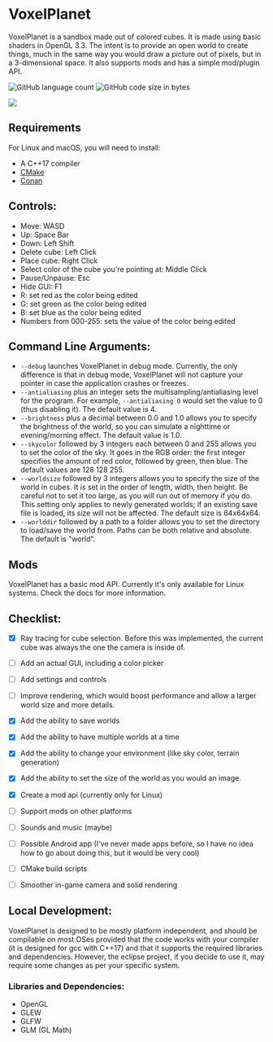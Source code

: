 # VoxelPlanet

VoxelPlanet is a sandbox made out of colored cubes. It is made using basic shaders in OpenGL 3.3. The intent is to provide an open world to create things, much in the same way you would draw a picture out of pixels, but in a 3-dimensional space. It also supports mods and has a simple mod/plugin API.

![GitHub language count](https://img.shields.io/github/languages/count/CrystalVulpine/VoxelPlanet) ![GitHub code size in bytes](https://img.shields.io/github/languages/code-size/CrystalVulpine/VoxelPlanet)

![](https://i.imgur.com/CsTJFOc.png)

## Requirements

For Linux and macOS, you will need to install:

- A C++17 compiler
- [CMake](https://cmake.org/download/)
- [Conan](https://conan.io/downloads.html)

## Controls:

* Move: WASD
* Up: Space Bar
* Down: Left Shift
* Delete cube: Left Click
* Place cube: Right Click
* Select color of the cube you're pointing at: Middle Click
* Pause/Unpause: Esc
* Hide GUI: F1
* R: set red as the color being edited
* G: set green as the color being edited
* B: set blue as the color being edited
* Numbers from 000-255: sets the value of the color being edited

## Command Line Arguments:

* `--debug` launches VoxelPlanet in debug mode. Currently, the only difference is that in debug mode, VoxelPlanet will not capture your pointer in case the application crashes or freezes.
* `--antialiasing` plus an integer sets the multisampling/antialiasing level for the program. For example, `--antialiasing 0` would set the value to 0 (thus disabling it). The default value is 4.
* `--brightness` plus a decimal between 0.0 and 1.0 allows you to specify the brightness of the world, so you can simulate a nighttime or evening/morning effect. The default value is 1.0.
* `--skycolor` followed by 3 integers each between 0 and 255 allows you to set the color of the sky. It goes in the RGB order: the first integer specifies the amount of red color, followed by green, then blue. The default values are 128 128 255.
* `--worldsize` followed by 3 integers allows you to specify the size of the world in cubes. It is set in the order of length, width, then height. Be careful not to set it too large, as you will run out of memory if you do. This setting only applies to newly generated worlds; if an existing save file is loaded, its size will not be affected. The default size is 64x64x64.
* `--worlddir` followed by a path to a folder allows you to set the directory to load/save the world from. Paths can be both relative and absolute. The default is "world".

## Mods

VoxelPlanet has a basic mod API. Currently it's only available for Linux systems. Check the docs for more information.

## Checklist:

- [X] Ray tracing for cube selection. Before this was implemented, the current cube was always the one the camera is inside of.

- [ ] Add an actual GUI, including a color picker

- [ ] Add settings and controls

- [ ] Improve rendering, which would boost performance and allow a larger world size and more details.

- [x] Add the ability to save worlds

- [x] Add the ability to have multiple worlds at a time

- [x] Add the ability to change your environment (like sky color, terrain generation)

- [x] Add the ability to set the size of the world as you would an image.

- [x] Create a mod api (currently only for Linux)

- [ ] Support mods on other platforms

- [ ] Sounds and music (maybe)

- [ ] Possible Android app (I've never made apps before, so I have no idea how to go about doing this, but it would be very cool)

- [ ] CMake build scripts

- [ ] Smoother in-game camera and solid rendering

## Local Development:

VoxelPlanet is designed to be mostly platform independent, and should be compilable on most OSes provided that the code works with your compiler (it is designed for gcc with C++17) and that it supports the required libraries and dependencies. However, the eclipse project, if you decide to use it, may require some changes as per your specific system.

### Libraries and Dependencies:

* OpenGL
* GLEW
* GLFW
* GLM (GL Math)
